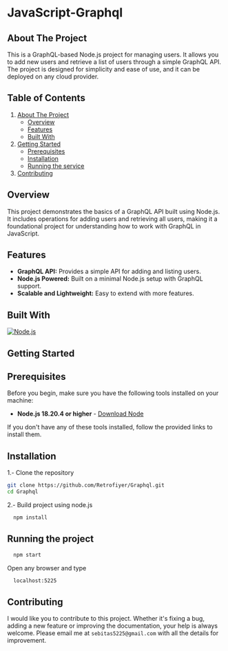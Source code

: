 # JavaScript-Graphql

## About The Project

This is a GraphQL-based Node.js project for managing users. It allows you to add new users and retrieve a list of users through a simple GraphQL API. The project is designed for simplicity and ease of use, and it can be deployed on any cloud provider.

## Table of Contents

<ol>
    <li>
      <a href="#about-the-project">About The Project</a>
      <ul>
        <li><a href="#overview">Overview</a></li>
        <li><a href="#features">Features</a></li>
        <li><a href="#built-with">Built With</a></li>
      </ul>
    </li>
    <li>
      <a href="#getting-started">Getting Started</a>
      <ul>
        <li><a href="#prerequisites">Prerequisites</a></li>
        <li><a href="#installation">Installation</a></li>
        <li><a href="#running-the-project">Running the service</a></li>
      </ul>
    </li>
    <li>
      <a href="#contributing">Contributing</a>
    </li>
 </ol>

## Overview

This project demonstrates the basics of a GraphQL API built using Node.js. It includes operations for adding users and retrieving all users, making it a foundational project for understanding how to work with GraphQL in JavaScript.

## Features

<div>
  <ul>
      <li> <b>GraphQL API:</b> Provides a simple API for adding and listing users.</li>
      <li> <b>Node.js Powered:</b> Built on a minimal Node.js setup with GraphQL support.</li>
      <li> <b>Scalable and Lightweight:</b> Easy to extend with more features.</li>
  </ul>
</div>

## Built With

[![Node.js][nodejs.com]][nodejs-url]

<!-- GETTING STARTED -->
## Getting Started

## Prerequisites

Before you begin, make sure you have the following tools installed on your machine:

- **Node.js 18.20.4 or higher** - [Download Node](https://nodejs.org/en/download/package-manager)

If you don't have any of these tools installed, follow the provided links to install them.


## Installation

1.- Clone the repository
   ```sh
   git clone https://github.com/Retrofiyer/Graphql.git
   cd Graphql
   ```
2.- Build project using node.js
 ```sh
   npm install
   ```
## Running the project

  ```sh
    npm start
   ```

Open any browser and type

 ```sh
   localhost:5225
   ```

## Contributing

I would like you to contribute to this project. Whether it's fixing a bug, adding a new feature or improving the documentation, your help is always welcome. Please email me at `sebitas5225@gmail.com` with all the details for improvement.

<!-- LINKS & IMAGES -->

[docker.com]: https://img.shields.io/badge/Docker-black?style=for-the-badge&logo=docker&logoColor=white
[docker-url]: https://www.docker.com/
[nodejs.com]: https://img.shields.io/badge/Node.js-black?style=for-the-badge&logo=node.js&logoColor=white
[nodejs-url]: https://nodejs.org/